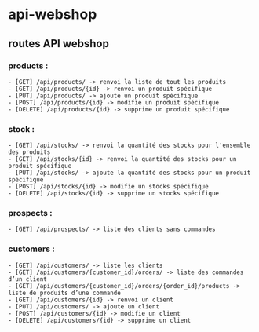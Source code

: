# api-webshop

## routes API webshop

### products :
    - [GET] /api/products/ -> renvoi la liste de tout les produits
    - [GET] /api/products/{id} -> renvoi un produit spécifique
    - [PUT] /api/products/ -> ajoute un produit spécifique
    - [POST] /api/products/{id} -> modifie un produit spécifique
    - [DELETE] /api/products/{id} -> supprime un produit spécifique
### stock :
    - [GET] /api/stocks/ -> renvoi la quantité des stocks pour l'ensemble des produits
    - [GET] /api/stocks/{id} -> renvoi la quantité des stocks pour un produit spécifique
    - [PUT] /api/stocks/ -> ajoute la quantité des stocks pour un produit spécifique
    - [POST] /api/stocks/{id} -> modifie un stocks spécifique
    - [DELETE] /api/stocks/{id} -> supprime un stocks spécifique
### prospects :
    - [GET] /api/prospects/ -> liste des clients sans commandes
### customers :
    - [GET] /api/customers/ -> liste les clients
    - [GET] /api/customers/{customer_id}/orders/ -> liste des commandes d’un client
    - [GET] /api/customers/{customer_id}/orders/{order_id}/products -> liste de produits d’une commande
    - [GET] /api/customers/{id} -> renvoi un client
    - [PUT] /api/customers/ -> ajoute un client
    - [POST] /api/customers/{id} -> modifie un client
    - [DELETE] /api/customers/{id} -> supprime un client